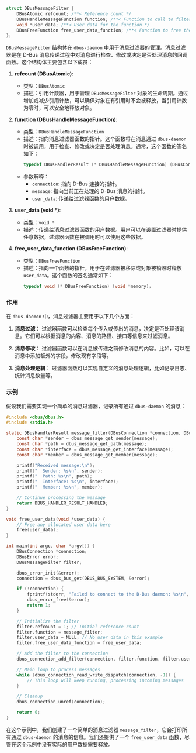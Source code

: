 ```C
struct DBusMessageFilter {
    DBusAtomic refcount; /**< Reference count */
    DBusHandleMessageFunction function; /**< Function to call to filter */
    void *user_data; /**< User data for the function */
    DBusFreeFunction free_user_data_function; /**< Function to free the user data */
};
```

`DBusMessageFilter` 结构体在 `dbus-daemon` 中用于消息过滤器的管理。消息过滤器是在 D-Bus 消息传递过程中对消息进行检查、修改或决定是否处理消息的回调函数。这个结构体主要包含以下成员：

1. **refcount (DBusAtomic)**:
   - 类型：`DBusAtomic`
   - 描述：引用计数器，用于管理 `DBusMessageFilter` 对象的生命周期。通过增加或减少引用计数，可以确保对象在有引用时不会被释放，当引用计数为零时，可以安全地释放对象。

2. **function (DBusHandleMessageFunction)**:
   - 类型：`DBusHandleMessageFunction`
   - 描述：指向消息过滤器函数的指针。这个函数将在消息通过 `dbus-daemon` 时被调用，用于检查、修改或决定是否处理消息。通常，这个函数的签名如下：
     ```c
     typedef DBusHandlerResult (* DBusHandleMessageFunction) (DBusConnection *connection, DBusMessage *message, void *user_data);
     ```
   - 参数解释：
     - `connection`: 指向 D-Bus 连接的指针。
     - `message`: 指向当前正在处理的 D-Bus 消息的指针。
     - `user_data`: 传递给过滤器函数的用户数据。

3. **user_data (void \*)**:
   - 类型：`void *`
   - 描述：传递给消息过滤器函数的用户数据。用户可以在设置过滤器时提供任意数据，过滤器函数在被调用时可以使用这些数据。

4. **free_user_data_function (DBusFreeFunction)**:
   - 类型：`DBusFreeFunction`
   - 描述：指向一个函数的指针，用于在过滤器被移除或对象被销毁时释放 `user_data`。这个函数的签名通常如下：
     ```c
     typedef void (* DBusFreeFunction) (void *memory);
     ```

### 作用

在 `dbus-daemon` 中，消息过滤器主要用于以下几个方面：

1. **消息过滤**：
   过滤器函数可以检查每个传入或传出的消息，决定是否处理该消息。它们可以根据消息的内容、消息的路径、接口等信息来过滤消息。

2. **消息修改**：
   过滤器函数可以在消息被传递之前修改消息的内容。比如，可以在消息中添加额外的字段，修改现有字段等。

3. **消息处理逻辑**：
   过滤器函数可以实现自定义的消息处理逻辑，比如记录日志、统计消息数量等。

### 示例

假设我们需要实现一个简单的消息过滤器，记录所有通过 `dbus-daemon` 的消息：

```c
#include <dbus/dbus.h>
#include <stdio.h>

static DBusHandlerResult message_filter(DBusConnection *connection, DBusMessage *message, void *user_data) {
    const char *sender = dbus_message_get_sender(message);
    const char *path = dbus_message_get_path(message);
    const char *interface = dbus_message_get_interface(message);
    const char *member = dbus_message_get_member(message);

    printf("Received message:\n");
    printf("  Sender: %s\n", sender);
    printf("  Path: %s\n", path);
    printf("  Interface: %s\n", interface);
    printf("  Member: %s\n", member);

    // Continue processing the message
    return DBUS_HANDLER_RESULT_HANDLED;
}

void free_user_data(void *user_data) {
    // Free any allocated user data here
    free(user_data);
}

int main(int argc, char *argv[]) {
    DBusConnection *connection;
    DBusError error;
    DBusMessageFilter filter;

    dbus_error_init(&error);
    connection = dbus_bus_get(DBUS_BUS_SYSTEM, &error);

    if (!connection) {
        fprintf(stderr, "Failed to connect to the D-Bus daemon: %s\n", error.message);
        dbus_error_free(&error);
        return 1;
    }

    // Initialize the filter
    filter.refcount = 1; // Initial reference count
    filter.function = message_filter;
    filter.user_data = NULL; // No user data in this example
    filter.free_user_data_function = free_user_data;

    // Add the filter to the connection
    dbus_connection_add_filter(connection, filter.function, filter.user_data, filter.free_user_data_function);

    // Main loop to process messages
    while (dbus_connection_read_write_dispatch(connection, -1)) {
        // This loop will keep running, processing incoming messages
    }

    // Cleanup
    dbus_connection_unref(connection);

    return 0;
}
```

在这个示例中，我们创建了一个简单的消息过滤器 `message_filter`，它会打印所有通过 `dbus-daemon` 的消息的信息。我们还提供了一个 `free_user_data` 函数，尽管在这个示例中没有实际的用户数据需要释放。
